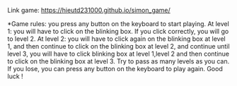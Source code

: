 Link game: https://hieutd231000.github.io/simon_game/

*Game rules: you press any button on the keyboard to start playing. At level 1: you will have to click on the blinking box. If you click correctly, you will go to level 2. At level 2: you will have to click again on the blinking box at level 1, and then continue to click on the blinking box at level 2, and continue until level 3, you will have to click blinking box at level 1,level 2 and then continue to click on the blinking box at level 3. Try to pass as many levels as you can. If you lose, you can press any button on the keyboard to play again. Good luck !
